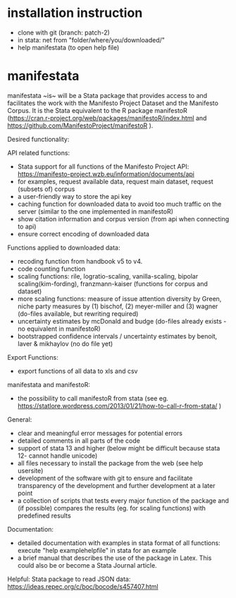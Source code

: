 # installation instruction

- clone with git (branch: patch-2)
- in stata: net from "folder/where/you/downloaded/"
- help manifestata (to open help file)


# manifestata

manifestata ~is~ will be a Stata package that provides access to and facilitates the work with the Manifesto Project Dataset and the Manifesto Corpus. 
It is the Stata equivalent to the R package manifestoR (https://cran.r-project.org/web/packages/manifestoR/index.html and https://github.com/ManifestoProject/manifestoR ).

Desired functionality:

API related functions:
- Stata support for all functions of the Manifesto Project API: https://manifesto-project.wzb.eu/information/documents/api
- for examples, request available data, request main dataset, request (subsets of) corpus
- a user-friendly way to store the api key
- caching function for downloaded data to avoid too much traffic on the server (similar to the one implemented in manifestoR)
- show citation information and corpus version (from api when connecting to api)
- ensure correct encoding of downloaded data

Functions applied to downloaded data:
- recoding function from handbook v5 to v4.
- code counting function
- scaling functions: rile, logratio-scaling, vanilla-scaling, bipolar scaling(kim-fording), franzmann-kaiser (functions for corpus and dataset) 
- more scaling functions: measure of issue attention diversity by Green, niche party measures by (1) bischof, (2) meyer-miller and (3) wagner (do-files available, but rewriting required)
- uncertainty estimates by mcDonald and budge (do-files already exists - no equivalent in manifestoR)
- bootstrapped confidence intervals / uncertainty estimates by benoit, laver & mikhaylov (no do file yet)

Export Functions:
- export functions of all data to xls and csv

manifestata and manifestoR:
- the possibility to call manifestoR from stata (see eg. https://statlore.wordpress.com/2013/01/21/how-to-call-r-from-stata/ )

General:
- clear and meaningful error messages for potential errors 
- detailed comments in all parts of the code 
- support of stata 13 and higher (below might be difficult because stata 12- cannot handle unicode)
- all files necessary to install the package from the web (see help usersite)
- development of the software with git to ensure and facilitate transparency of the development and further development at a later point
- a collection of scripts that tests every major function of the package and (if possible) compares the results (eg. for scaling functions) with predefined results 

Documentation:
- detailed documentation with examples in stata format of all functions: execute "help examplehelpfile" in stata for an example
- a brief manual that describes the use of the package in Latex. This could also be or become a Stata Journal article. 



Helpful:
Stata package to read JSON data: https://ideas.repec.org/c/boc/bocode/s457407.html